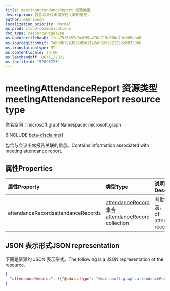 ```yaml
---
title: meetingAttendanceReport 资源类型
description: 包含与会议出席报告关联的信息。
author: mkhribech
localization_priority: Normal
ms.prod: cloud-communications
doc_type: resourcePageType
ms.openlocfilehash: f1ea75f6e57d0e095a470e715e080c7def05ab46
ms.sourcegitcommit: 7abb0672a38a6d9b11a2e0d2cc221222cb8358bb
ms.translationtype: MT
ms.contentlocale: zh-CN
ms.lasthandoff: 06/11/2021
ms.locfileid: "52896723"
---
```

# <a name="meetingattendancereport-resource-type"></a><span data-ttu-id="eacf1-103">meetingAttendanceReport 资源类型</span><span class="sxs-lookup"><span data-stu-id="eacf1-103">meetingAttendanceReport resource type</span></span>

<span data-ttu-id="eacf1-104">命名空间：microsoft.graph</span><span class="sxs-lookup"><span data-stu-id="eacf1-104">Namespace: microsoft.graph</span></span>

[!INCLUDE [beta-disclaimer](../../includes/beta-disclaimer.md)]

<span data-ttu-id="eacf1-105">包含与会议出席报告关联的信息。</span><span class="sxs-lookup"><span data-stu-id="eacf1-105">Contains information associated with meeting attendance report.</span></span>

## <a name="properties"></a><span data-ttu-id="eacf1-106">属性</span><span class="sxs-lookup"><span data-stu-id="eacf1-106">Properties</span></span>

| <span data-ttu-id="eacf1-107">属性</span><span class="sxs-lookup"><span data-stu-id="eacf1-107">Property</span></span>            | <span data-ttu-id="eacf1-108">类型</span><span class="sxs-lookup"><span data-stu-id="eacf1-108">Type</span></span>    | <span data-ttu-id="eacf1-109">说明</span><span class="sxs-lookup"><span data-stu-id="eacf1-109">Description</span></span>|
|:--------------------|:--------|:-----------|
| <span data-ttu-id="eacf1-110">attendanceRecords</span><span class="sxs-lookup"><span data-stu-id="eacf1-110">attendanceRecords</span></span>           | <span data-ttu-id="eacf1-111">[attendanceRecord](attendanceRecord.md) 集合</span><span class="sxs-lookup"><span data-stu-id="eacf1-111">[attendanceRecord](attendanceRecord.md) collection</span></span>  | <span data-ttu-id="eacf1-112">考勤记录列表。</span><span class="sxs-lookup"><span data-stu-id="eacf1-112">The list of attendance records.</span></span> |

## <a name="json-representation"></a><span data-ttu-id="eacf1-113">JSON 表示形式</span><span class="sxs-lookup"><span data-stu-id="eacf1-113">JSON representation</span></span>

<span data-ttu-id="eacf1-114">下面是资源的 JSON 表示形式。</span><span class="sxs-lookup"><span data-stu-id="eacf1-114">The following is a JSON representation of the resource.</span></span>

<!-- {
  "blockType": "resource",
  "optionalProperties": [

  ],
  "@odata.type": "microsoft.graph.meetingAttendanceReport"
}-->

```json
{
  "attendanceRecords": [{"@odata.type": "#microsoft.graph.attendanceRecord"}]
}
```
